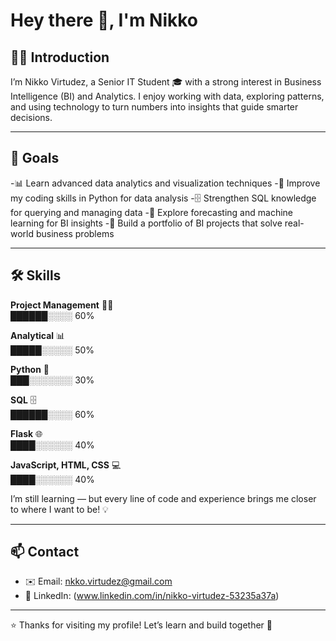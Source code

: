 # Hey there 👋, I'm Nikko 

## 👨‍🎓 Introduction  
I’m Nikko Virtudez, a Senior IT Student 🎓 with a strong interest in Business Intelligence (BI) and Analytics.
I enjoy working with data, exploring patterns, and using technology to turn numbers into insights that guide smarter decisions.

---

## 🎯 Goals  
-📊 Learn advanced data analytics and visualization techniques
-🐍 Improve my coding skills in Python for data analysis
-🗄️ Strengthen SQL knowledge for querying and managing data
-🤖 Explore forecasting and machine learning for BI insights
-💼 Build a portfolio of BI projects that solve real-world business problems

---

## 🛠 Skills  

**Project Management** 👨‍💼  
██████░░░░ 60%  

**Analytical** 📊  
█████░░░░░ 50%  

**Python** 🐍  
███░░░░░░░ 30%  

**SQL** 🗄️  
██████░░░░ 60%  

**Flask** 🌐  
████░░░░░░ 40%  

**JavaScript, HTML, CSS** 💻  
████░░░░░░ 40%  




I’m still learning — but every line of code and experience brings me closer to where I want to be! 💡  

---

## 📫 Contact  
- ✉️ Email: nkko.virtudez@gmail.com
- 🔗 LinkedIn: (www.linkedin.com/in/nikko-virtudez-53235a37a)

---

⭐ Thanks for visiting my profile! Let’s learn and build together 🚀
